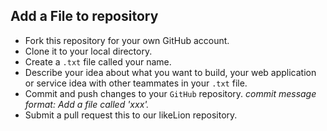 ## Add a File to repository

- Fork this repository for your own GitHub account.
- Clone it to your local directory.
- Create a `.txt` file called your name.
- Describe your idea about what you want to build, your web application or service idea with other teammates in your `.txt` file.
- Commit and push changes to your `GitHub` repository. _commit message format: Add a file called 'xxx'._
- Submit a pull request this to our likeLion repository.
